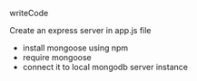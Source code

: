 writeCode

Create an express server in app.js file

- install mongoose using npm
- require mongoose
- connect it to local mongodb server instance
